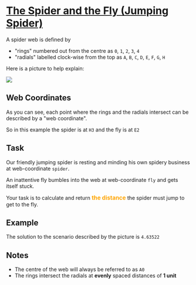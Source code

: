 # [The Spider and the Fly (Jumping Spider)](https://www.codewars.com/kata/the-spider-and-the-fly-jumping-spider "https://www.codewars.com/kata/5a30e7e9c5e28454790000c1")

A spider web is defined by

* "rings" numbered out from the centre as `0`, `1`, `2`, `3`, `4`
* "radials" labelled clock-wise from the top as `A`, `B`, `C`, `D`, `E`, `F`, `G`, `H`

Here is a picture to help explain:

![](https://i.imgur.com/tGeWQVq.png)

## Web Coordinates

As you can see, each point where the rings and the radials intersect can be described by a "web
coordinate".

So in this example the spider is at `H3` and the fly is at `E2`

## Task

Our friendly jumping spider is resting and minding his own spidery business at
web-coordinate `spider`.

An inattentive fly bumbles into the web at web-coordinate `fly` and gets itself stuck.

Your task is to calculate and return <span style='color:orange; font-weight:bold; font-size:1.1em;'>
**the
distance**</span> the spider must jump to get to the fly.

## Example

The solution to the scenario described by the picture is ``4.63522``

## Notes

* The centre of the web will always be referred to as `A0`
* The rings intersect the radials at **evenly** spaced distances of **1 unit**
